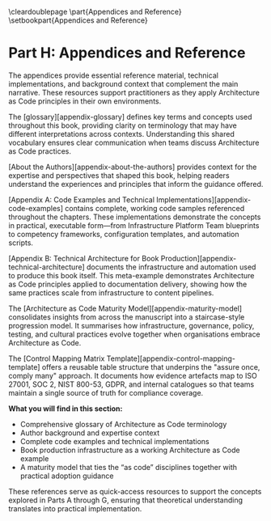 \cleardoublepage
\part{Appendices and Reference}
\setbookpart{Appendices and Reference}

# Part H: Appendices and Reference

The appendices provide essential reference material, technical implementations, and background context that complement the main narrative. These resources support practitioners as they apply Architecture as Code principles in their own environments.

The [glossary][appendix-glossary] defines key terms and concepts used throughout this book, providing clarity on terminology that may have different interpretations across contexts. Understanding this shared vocabulary ensures clear communication when teams discuss Architecture as Code practices.

[About the Authors][appendix-about-the-authors] provides context for the expertise and perspectives that shaped this book, helping readers understand the experiences and principles that inform the guidance offered.

[Appendix A: Code Examples and Technical Implementations][appendix-code-examples] contains complete, working code samples referenced throughout the chapters. These implementations demonstrate the concepts in practical, executable form—from Infrastructure Platform Team blueprints to competency frameworks, configuration templates, and automation scripts.

[Appendix B: Technical Architecture for Book Production][appendix-technical-architecture] documents the infrastructure and automation used to produce this book itself. This meta-example demonstrates Architecture as Code principles applied to documentation delivery, showing how the same practices scale from infrastructure to content pipelines.

The [Architecture as Code Maturity Model][appendix-maturity-model] consolidates insights from across the manuscript into a staircase-style progression model. It summarises how infrastructure, governance, policy, testing, and cultural practices evolve together when organisations embrace Architecture as Code.

The [Control Mapping Matrix Template][appendix-control-mapping-template] offers a reusable table structure that underpins the "assure once, comply many" approach. It documents how evidence artefacts map to ISO 27001, SOC 2, NIST 800-53, GDPR, and internal catalogues so that teams maintain a single source of truth for compliance coverage.

**What you will find in this section:**

- Comprehensive glossary of Architecture as Code terminology
- Author background and expertise context
- Complete code examples and technical implementations
- Book production infrastructure as a working Architecture as Code example
- A maturity model that ties the “as code” disciplines together with practical adoption guidance

These references serve as quick-access resources to support the concepts explored in Parts A through G, ensuring that theoretical understanding translates into practical implementation.
